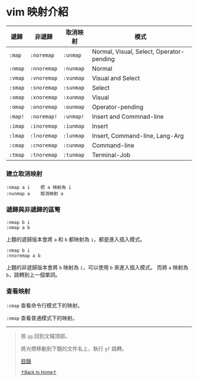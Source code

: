 # vim 映射介紹

|   遞歸   |   非遞歸     |   取消映射   | 模式                                     |
| -------- | ------------ | ------------ | ---------------------------------------- |
| `:map`   | `:noremap`   | `:unmap`     | Normal, Visual, Select, Operator-pending |
| `:nmap`  | `:nnoremap`  | `:nunmap`    | Normal                                   |
| `:vmap`  | `:vnoremap`  | `:vunmap`    | Visual and Select                        |
| `:smap`  | `:snoremap`  | `:sunmap`    | Select                                   |
| `:xmap`  | `:xnoremap`  | `:xunmap`    | Visual                                   |
| `:omap`  | `:onoremap`  | `:ounmap`    | Operator-pending                         |
| `:map!`  | `:noremap!`  | `:unmap!`    | Insert and Commnad-line                  |
| `:imap`  | `:inoremap`  | `:iunmap`    | Insert                                   |
| `:lmap`  | `:lnoremap`  | `:lunmap`    | Insert, Command-line, Lang-Arg           |
| `:cmap`  | `:cnoremap`  | `:cunmap`    | Command-line                             |
| `:tmap`  | `:tnoremap`  | `:tunmap`    | Terminal-Job                             |

### 建立取消映射

```
:nmap a i    把 a 映射為 i
:nunmap a    取消映射 a
```

### 遞歸與非遞歸的區彆

```
:nmap b i
:nmap a b
```

上麵的遞歸版本會將 `a` 和 `b` 都映射為 `i`，都是進入插入模式。

```
:nmap b i
:nnoremap a b
```

上麵的非遞歸版本會將 `b` 映射為 `i`，可以使用 `b` 來進入插入模式。
而將 `a` 映射為 `b`，跳轉到上一個單詞。

### 查看映射

`:cmap` 查看命令行模式下的映射。

`:nmap` 查看普通模式下的映射。

* * *

> 按 `gg` 回到文檔頂部。
>
> 將光標移動到下麵的文件名上，執行 `gf` 跳轉。
>
> [目錄](README.md)
>
> <a href='https://github.com/MDGSF/MyVim'><small>↑Back to Home↑</small></a>

